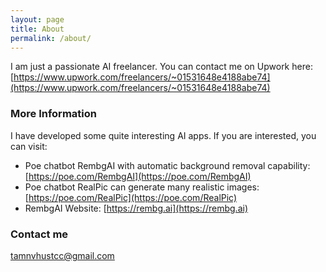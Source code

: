 ```yaml
---
layout: page
title: About
permalink: /about/
---
```


I am just a passionate AI freelancer. You can contact me on Upwork here: [https://www.upwork.com/freelancers/~01531648e4188abe74](https://www.upwork.com/freelancers/~01531648e4188abe74)

### More Information

I have developed some quite interesting AI apps. If you are interested, you can visit:

- Poe chatbot RembgAI with automatic background removal capability: [https://poe.com/RembgAI](https://poe.com/RembgAI)
- Poe chatbot RealPic can generate many realistic images: [https://poe.com/RealPic](https://poe.com/RealPic)
- RembgAI Website: [https://rembg.ai](https://rembg.ai)

### Contact me

[tamnvhustcc@gmail.com](tamnvhustcc:email@email.com)
